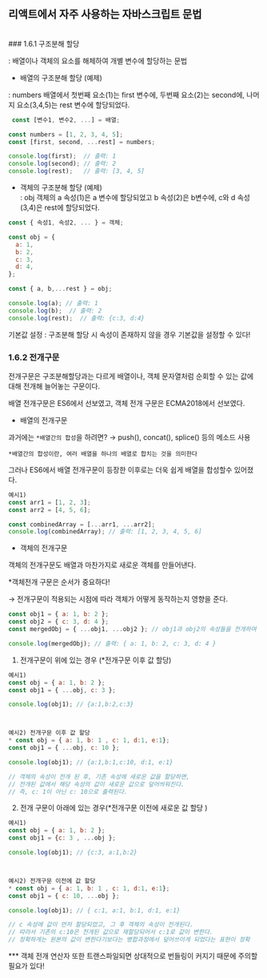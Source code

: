 ## 리액트에서 자주 사용하는 자바스크립트 문법

<br />
### 1.6.1 구조분해 할당

: 배열이나 객체의 요소를 해체하여 개별 변수에 할당하는 문법

- 배열의 구조분해 할당 (예제)

: numbers 배열에서 첫번째 요소(1)는 first 변수에, 두번째 요소(2)는 second에, 나머지 요소(3,4,5)는 rest 변수에 할당되었다.

```javascript
 const [변수1, 변수2, ...] = 배열;

const numbers = [1, 2, 3, 4, 5];
const [first, second, ...rest] = numbers;

console.log(first);  // 출력: 1
console.log(second); // 출력: 2
console.log(rest);   // 출력: [3, 4, 5]
```

- 객체의 구조분해 할당 (예제)<br />
  : obj 객체의 a 속성(1)은 a 변수에 할당되었고 b 속성(2)은 b변수에, c와 d 속성(3,4)은 rest에 할당되었다.

```javascript
const { 속성1, 속성2, ... } = 객체;

const obj = {
  a: 1,
  b: 2,
  c: 3,
  d: 4,
};

const { a, b,...rest } = obj;

console.log(a); // 출력: 1
console.log(b);  // 출력: 2
console.log(rest);  // 출력: {c:3, d:4}
```

기본값 설정 : 구조분해 할당 시 속성이 존재하지 않을 경우 기본값을 설정할 수 있다!

### 1.6.2 전개구문

전개구문은 구조분해할당과는 다르게 배열이나, 객체 문자열처럼 순회할 수 있는 값에 대해 전개해 늘어놓는 구문이다.

배열 전개구문은 ES6에서 선보였고, 객체 전개 구문은 ECMA2018에서 선보였다.

- 배열의 전개구문

과거에는 `*배열간의 합성`을 하려면? → push(), concat(), splice() 등의 메소드 사용

`*배열간의 합성이란, 여러 배열을 하나의 배열로 합치는 것을 의미한다`

그러나 ES6에서 배열 전개구문이 등장한 이후로는 더욱 쉽게 배열을 합성할수 있어졌다.

```javascript
예시1)
const arr1 = [1, 2, 3];
const arr2 = [4, 5, 6];

const combinedArray = [...arr1, ...arr2];
console.log(combinedArray); // 출력: [1, 2, 3, 4, 5, 6]
```

- 객체의 전개구문

객체의 전개구문도 배열과 마찬가지로 새로운 객체를 만들어낸다.

\*객체전개 구문은 순서가 중요하다!

→ 전개구문이 적용되는 시점에 따라 객체가 어떻게 동작하는지 영향을 준다.

```javascript
const obj1 = { a: 1, b: 2 };
const obj2 = { c: 3, d: 4 };
const mergedObj = { ...obj1, ...obj2 }; // obj1과 obj2의 속성들을 전개하여 새로운 객체를 생성함

console.log(mergedObj); // 출력: { a: 1, b: 2, c: 3, d: 4 }
```

1. 전개구문이 위에 있는 경우 (\*전개구문 이후 값 할당)

```javascript
예시1)
const obj = { a: 1, b: 2 };
const obj1 = { ...obj, c: 3 };

console.log(obj1); // {a:1,b:2,c:3}



예시2) 전개구문 이후 값 할당
* const obj = { a: 1, b: 1 , c: 1, d:1, e:1};
const obj1 = { ...obj, c: 10 };

console.log(obj1); // {a:1,b:1,c:10, d:1, e:1}

// 객체의 속성이 전개 된 후, 기존 속성에 새로운 값을 할당하면,
// 전개된 값에서 해당 속성의 값이 새로운 값으로 덮어씌워진다.
// 즉, c: 1이 아닌 c: 10으로 출력된다.
```

2. 전개 구문이 아래에 있는 경우(\*전개구문 이전에 새로운 값 할당 )

```javascript
예시1)
const obj = { a: 1, b: 2 };
const obj1 = {c: 3 , ...obj };

console.log(obj1); // {c:3, a:1,b:2}



예시2) 전개구문 이전에 값 할당
* const obj = { a: 1, b: 1 , c: 1, d:1, e:1};
const obj1 = { c: 10, ...obj };

console.log(obj1); // { c:1, a:1, b:1, d:1, e:1}

// c 속성에 값이 먼저 할당되었고, 그 후 객체의 속성이 전개된다.
// 따라서 기존의 c:10은 전개된 값으로 재할당되어서 c:1로 값이 변한다.
// 정확하게는 원본의 값이 변한다기보다는 병합과정에서 덮어쓰이게 되었다는 표현이 정확
```

\*\*\* 객체 전개 연산자 또한 트랜스파일되면 상대적으로 번들링이 커지기 때문에 주의할 필요가 있다!
